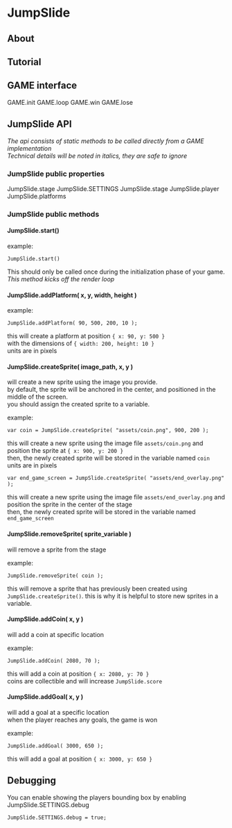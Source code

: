 # JumpSlide

## About

## Tutorial

## GAME interface

GAME.init
GAME.loop
GAME.win
GAME.lose

## JumpSlide API

_The api consists of static methods to be called directly from a GAME implementation_  
_Technical details will be noted in italics, they are safe to ignore_


### JumpSlide public properties

JumpSlide.stage
JumpSlide.SETTINGS
JumpSlide.stage
JumpSlide.player
JumpSlide.platforms

### JumpSlide public methods

#### JumpSlide.start()

example:

````
JumpSlide.start()
````

This should only be called once during the initialization phase of your game.  
_This method kicks off the render loop_


#### JumpSlide.addPlatform( x, y, width, height )

example:

````
JumpSlide.addPlatform( 90, 500, 200, 10 );
````

this will create a platform at position `{ x: 90, y: 500 }`  
with the dimensions of `{ width: 200, height: 10 }`  
units are in pixels


#### JumpSlide.createSprite( image_path, x, y )

will create a new sprite using the image you provide.  
by default, the sprite will be anchored in the center, and positioned in the middle of the screen.  
you should assign the created sprite to a variable.

example:

````
var coin = JumpSlide.createSprite( "assets/coin.png", 900, 200 );
````

this will create a new sprite using the image file `assets/coin.png` and position the sprite at `{ x: 900, y: 200 }`  
then, the newly created sprite will be stored in the variable named `coin`  
units are in pixels

````
var end_game_screen = JumpSlide.createSprite( "assets/end_overlay.png" );
````

this will create a new sprite using the image file `assets/end_overlay.png` and position the sprite in the center of the stage  
then, the newly created sprite will be stored in the variable named `end_game_screen`  


#### JumpSlide.removeSprite( sprite_variable )

will remove a sprite from the stage

example:

````
JumpSlide.removeSprite( coin );
````

this will remove a sprite that has previously been created using `JumpSlide.createSprite()`. this is why it is helpful to store new sprites in a variable.


#### JumpSlide.addCoin( x, y )

will add a coin at specific location

example:

````
JumpSlide.addCoin( 2080, 70 );
````

this will add a coin at position `{ x: 2080, y: 70 }`  
coins are collectible and will increase `JumpSlide.score`  


#### JumpSlide.addGoal( x, y )

will add a goal at a specific location  
when the player reaches any goals, the game is won  

example:

````
JumpSlide.addGoal( 3000, 650 );
````

this will add a goal at position `{ x: 3000, y: 650 }`  



## Debugging

You can enable showing the players bounding box by enabling JumpSlide.SETTINGS.debug

````
JumpSlide.SETTINGS.debug = true;
````